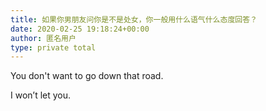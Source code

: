 ```yaml
---
title: 如果你男朋友问你是不是处女，你一般用什么语气什么态度回答？
date: 2020-02-25 19:18:24+00:00
author: 匿名用户
type: private total
---
```

You don't want to go down that road.

I won’t let you.



